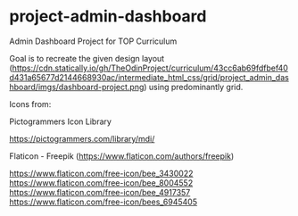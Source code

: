 # project-admin-dashboard

Admin Dashboard Project for TOP Curriculum

Goal is to recreate the given design layout (https://cdn.statically.io/gh/TheOdinProject/curriculum/43cc6ab69fdfbef40d431a65677d2144668930ac/intermediate_html_css/grid/project_admin_dashboard/imgs/dashboard-project.png) using predominantly grid.

Icons from:

Pictogrammers Icon Library

https://pictogrammers.com/library/mdi/

Flaticon - Freepik (https://www.flaticon.com/authors/freepik)

https://www.flaticon.com/free-icon/bee_3430022
https://www.flaticon.com/free-icon/bee_8004552
https://www.flaticon.com/free-icon/bee_4917357
https://www.flaticon.com/free-icon/bees_6945405